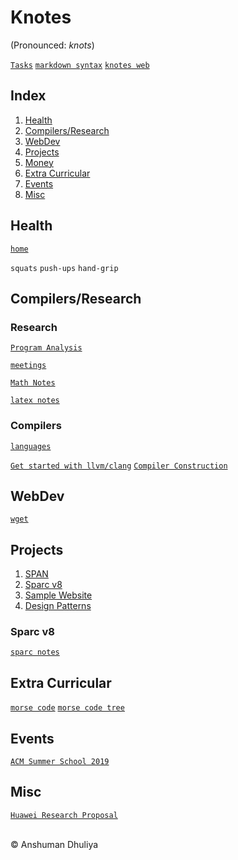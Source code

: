 Knotes
====================
(Pronounced: *knots*)

[`Tasks`](tasks.html)
[`markdown syntax`](webdev/markdown.html)
[`knotes web`](http://adhuliya.pythonanywhere.com/knotes.html)

Index
--------
1. [Health](#health)
2. [Compilers/Research](#compilers)
3. [WebDev](#webdev)
4. [Projects](#projects)
5. [Money](#money)
6. [Extra Curricular](#extra)
7. [Events](#events)
8. [Misc](#misc)

Health <a name="health"></a>
---------------
[`home`](health/index.html)

`squats` `push-ups` `hand-grip`

Compilers/Research <a name="compilers"></a>
------------------------

### Research
[`Program Analysis`](program-analysis/pa.html)

[`meetings`](compilers/meetings/meetings.html)

[`Math Notes`](math/math.html)

[`latex notes`](latex/latex.html)

### Compilers
[`languages`](compilers/languages.html)

[`Get started with llvm/clang`](compilers/llvm/get_started.html)
[`Compiler Construction`](compilers/index.html)

WebDev <a name="webdev"></a>
-------------------------
[`wget`](webdev/wget.html)

Projects <a name="projects"></a>
----------------
1. [SPAN](span/span.html)
2. [Sparc v8](#sparc)
3. [Sample Website](http://localhost:5055)
4. [Design Patterns](misc/designpatterns.html)

### Sparc v8 <a name="sparc"></a>
[`sparc notes`](sparc/sparc.html)

Extra Curricular <a name="extra"></a>
---------------------------
[`morse code`](extra-curricular/international-morse-code.png)
[`morse code tree`](extra-curricular/morse-code-tree.jpg)

Events <a name="events"></a>
----------------
[`ACM Summer School 2019`](events/acm-summer-school-2019/index.html)

Misc <a name="misc"></a>
---------------------------------
[`Huawei Research Proposal`](misc/huawei-research-proposal.html)

<div class="footer">
<br/>
&copy; Anshuman Dhuliya
<br/>
</div>

